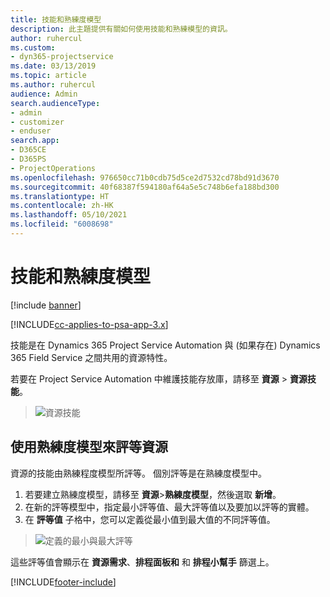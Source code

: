 ```yaml
---
title: 技能和熟練度模型
description: 此主題提供有關如何使用技能和熟練模型的資訊。
author: ruhercul
ms.custom:
- dyn365-projectservice
ms.date: 03/13/2019
ms.topic: article
ms.author: ruhercul
audience: Admin
search.audienceType:
- admin
- customizer
- enduser
search.app:
- D365CE
- D365PS
- ProjectOperations
ms.openlocfilehash: 976650cc71b0cdb75d5ce2d7532cd78bd91d3670
ms.sourcegitcommit: 40f68387f594180af64a5e5c748b6efa188bd300
ms.translationtype: HT
ms.contentlocale: zh-HK
ms.lasthandoff: 05/10/2021
ms.locfileid: "6008698"
---
```

# <a name="skills-and-proficiency-models"></a>技能和熟練度模型

[!include [banner](../includes/psa-now-project-operations.md)]

[!INCLUDE[cc-applies-to-psa-app-3.x](../includes/cc-applies-to-psa-app-3x.md)]

技能是在 Dynamics 365 Project Service Automation 與 (如果存在) Dynamics 365 Field Service 之間共用的資源特性。 

若要在 Project Service Automation 中維護技能存放庫，請移至 **資源** \> **資源技能**。 

> ![資源技能](media/Resource-Management-image84.png)

## <a name="use-proficiency-models-to-rate-resources"></a>使用熟練度模型來評等資源

資源的技能由熟練程度模型所評等。 個別評等是在熟練度模型中。 

1. 若要建立熟練度模型，請移至 **資源**\>**熟練度模型**，然後選取 **新增**。
2. 在新的評等模型中，指定最小評等值、最大評等值以及要加以評等的實體。
3. 在 **評等值** 子格中，您可以定義從最小值到最大值的不同評等值。

> ![定義的最小與最大評等](media/Resource-Management-image85.png)

這些評等值會顯示在 **資源需求**、**排程面板和** 和 **排程小幫手** 篩選上。


[!INCLUDE[footer-include](../includes/footer-banner.md)]